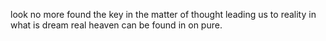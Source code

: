 look no more found the key in the matter of thought leading us to reality in what is dream real heaven can be found in on pure.   

